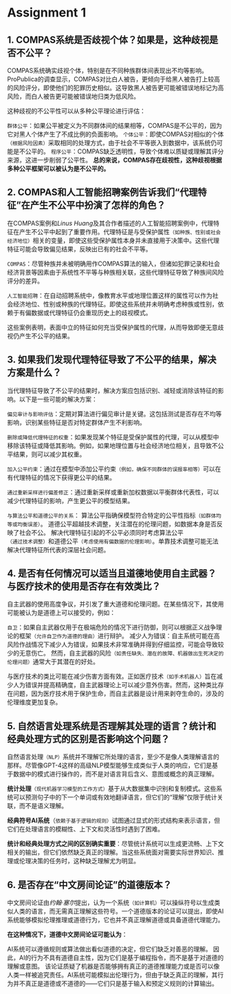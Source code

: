 # Assignment 1

## 1. COMPAS系统是否歧视个体？如果是，这种歧视是否不公平？
COMPAS系统确实歧视个体，特别是在不同种族群体间表现出不均等影响。ProPublica的调查显示，COMPAS对比白人被告，更倾向于给黑人被告打上较高的风险评分，即使他们的犯罪历史相似。这导致黑人被告更可能被错误地标记为高风险，而白人被告更可能被错误地归类为低风险。

这种歧视的不公平性可以从多种公平理论进行评估：

`群体公平`：如果公平被定义为不同群体间的结果相等，COMPAS是不公平的，因为它对黑人个体产生了不成比例的负面影响。
`个体公平`：即使COMPAS对相似的个体`（根据风险因素）`采取相同的处理方式，由于社会不平等嵌入到数据中，该系统仍可能是不公平的。
`程序公平`：COMPAS缺乏透明性，导致个体难以质疑或理解其评分来源，这进一步削弱了公平性。
**总的来说，COMPAS存在歧视性，这种歧视根据多种公平框架可以被认为是不公平的。**

## 2. COMPAS和人工智能招聘案例告诉我们“代理特征”在产生不公平中扮演了怎样的角色？
在COMPAS案例和*Linus Huang*及其合作者描述的人工智能招聘案例中，代理特征在产生不公平中起到了重要作用。代理特征是与受保护属性`（如种族、性别或社会经济地位）`相关的变量，即使这些受保护属性本身并未直接用于决策中。这些代理特征可能会导致偏见结果，反映出已有的社会不平等。

`COMPAS`：尽管种族并未被明确用作COMPAS算法的输入，但诸如犯罪记录和社会经济背景等因素由于系统性不平等与种族相关联，这些代理特征导致了种族间风险评分的差异。

`人工智能招聘`：在自动招聘系统中，像教育水平或地理位置这样的属性可以作为社会经济地位、性别或种族的代理特征。即使这些系统并未明确考虑种族或性别，依赖于有偏数据或代理特征仍会重现历史上的歧视模式。

这些案例表明，表面中立的特征如何充当受保护属性的代理，从而导致即便无意歧视仍产生不公平的结果。

## 3. 如果我们发现代理特征导致了不公平的结果，解决方案是什么？
当代理特征导致了不公平的结果时，解决方案应包括识别、减轻或消除该特征的影响。以下是一些可能的解决方案：

`偏见审计与影响评估`：定期对算法进行偏见审计是关键。这包括测试是否存在不均等影响，识别某些特征是否对特定群体产生不利影响。

`删除或降低代理特征的权重`：如果发现某个特征是受保护属性的代理，可以从模型中移除该特征或降低其影响。例如，如果地理位置与社会经济地位相关，且导致不公平结果，则可以减少其权重。

`加入公平约束`：通过在模型中添加公平约束`（例如，确保不同群体的误报率相等）`可以在有代理特征的情况下获得更公平的结果。

`通过重新采样进行偏差修正`：通过重新采样或重新加权数据以平衡群体代表性，可以减少代理特征的影响，产生更公平的模型结果。

`与算法公平和道德公平的关系`：
算法公平指确保模型符合特定的公平性指标`（如群体均等或均衡误差）`。
道德公平超越技术调整，关注潜在的伦理问题，如数据本身是否反映了社会不公。
解决代理特征引起的不公平必须同时考虑算法公平`（通过技术调整）`和道德公平`（考虑使用有偏数据的伦理影响）`。单靠技术调整可能无法解决代理特征所代表的深层社会问题。

## 4. 是否有任何情况可以适当且道德地使用自主武器？与医疗技术的使用是否存在有效类比？
自主武器的使用高度争议，并引发了重大道德和伦理问题。在某些情况下，其使用可能被认为是道德上可以接受的，例如：

`自卫`：如果自主武器仅用于在极端危险的情况下进行防御，则可以根据正义战争理论的框架`（允许自卫作为道德的理由）`进行辩护。
减少人为错误：自主系统可能在高风险作战情况下减少人为错误，如果技术非常准确并得到仔细监控，可能会导致较少的无意伤亡。
然而，自主武器的风险`（如责任缺失、潜在的故障、机器做出生死决定的伦理问题）`通常大于其潜在的好处。

与医疗技术的类比可能在减少伤害方面有效。正如医疗技术`（如手术机器人）`旨在减少人为错误并提高精确度，自主武器理论上可以减少意外伤害。然而，这种类比存在问题，因为医疗技术用于保护生命，而自主武器是设计用来剥夺生命的，涉及的伦理维度更加复杂。

## 5. 自然语言处理系统是否理解其处理的语言？统计和经典处理方式的区别是否影响这个问题？
自然语言处理`（NLP）`系统并不理解它所处理的语言，至少不是像人类理解语言的那样。尽管像GPT-4这样的高级NLP模型能够生成类似于人类的响应，它们是基于数据中的模式进行操作的，而不是对语言背后含义、意图或概念的真正理解。

**统计处理**`（现代机器学习模型的工作方式）`基于从大数据集中识别和复制模式。这些系统可以预测句子中的下一个单词或有效地翻译语言，但它们的“理解”仅限于统计关联，而不是语义理解。

**经典符号AI系统**（`依赖于基于逻辑的规则）`试图通过显式的形式结构来表示语言，但它们在处理语言的模糊性、上下文和灵活性时遇到了困难。

**统计和经典处理方式之间的区别确实重要**：尽管统计系统可以生成更流畅、上下文相关的输出，但它们依然缺乏真正的理解。当这些系统面对需要实际世界知识、推理或伦理决策的任务时，这种缺乏理解尤为明显。

## 6. 是否存在“中文房间论证”的道德版本？
中文房间论证由*约翰·塞尔*提出，认为一个系统`（如计算机）`可以操纵符号以生成类似人类的语言，而无需真正理解这些符号。一个道德版本的论证可以提出，即使AI系统能够模拟伦理推理或道德行为，它也并不真正理解道德或具备道德代理能力。

**在这种情况下，道德中文房间论证可能认为**：

AI系统可以遵循规则或算法做出看似道德的决定，但它们缺乏对善恶的理解。
因此，AI的行为不具有道德自主性，因为它们是基于编程指令，而不是基于对道德的理解或意图。
该论证质疑了机器是否能够拥有真正的道德推理能力或是否可以像人类一样被追究责任。AI系统可能模拟出伦理行为，但由于缺乏真正的理解，其行为并不真正是道德或不道德的——它们只是基于输入和预定义规则的计算输出。